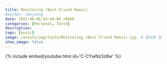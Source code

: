 ```yaml
---
title: Monitoring (Best Friend Remix)
#author: Yoojeong
date: 2025-09-06 03:44:00 +0800
categories: [Personal, Taste]
description: 
tags: [music]
image: /assets/img/Taste/Monitoring (Best Friend Remix).jpg  # 썸네일 경로
show_image: false
---
```


{% include embed/youtube.html id='C-CYwNz3z8w' %}  

<br>
